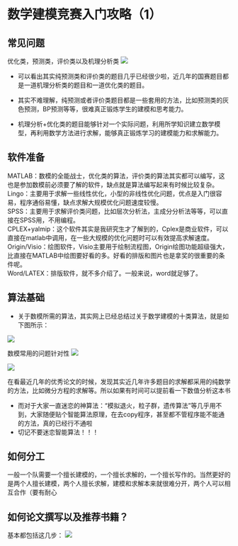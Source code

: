 # 数学建模竞赛入门攻略（1）
## 常见问题  
优化类，预测类，评价类以及机理分析类
![](https://pic2.zhimg.com/80/v2-c50208cdbec863245b312afdd1c32229_1440w.jpg)

  

-   可以看出其实纯预测类和评价类的题目几乎已经很少啦，近几年的国赛题目都是一道机理分析类的题目和一道优化类的题目。  
    
-   其实不难理解，纯预测或者评价类题目都是一些套用的方法，比如预测类的灰色预测，BP预测等等，很难真正锻炼学生的建模和思考能力。  
    
-   机理分析+优化类的题目能够针对一个实际问题，利用所学知识建立数学模型，再利用数学方法进行求解，能够真正锻炼学习的建模能力和求解能力。  
## 软件准备
 MATLAB：数模的全能战士，优化类的算法，评价类的算法其实都可以编写，这也是参加数模前必须要了解的软件，缺点就是算法编写起来有时候比较复杂。  
Lingo：主要用于求解一些线性优化，小型的非线性优化问题，优点是入门很容易，程序通俗易懂，缺点求解大规模优化问题速度较慢。  
SPSS：主要用于求解评价类问题，比如层次分析法，主成分分析法等等，可以直接在SPSS用，不用编程。  
CPLEX+yalmip：这个软件其实是我研究生才了解到的，Cplex是商业软件，可以直接在matlab中调用，在一些大规模的优化问题时可以有效提高求解速度。  
Origin/Visio：绘图软件，Visio主要用于绘制流程图，Origin绘图功能超级强大，比直接在MATLAB中绘图要好看的多。好看的排版和图片也是拿奖的很重要的条件呢。  
Word/LATEX：排版软件，就不多介绍了。一般来说，word就足够了。  

## 算法基础  
-   关于数模所需的算法，其实网上已经总结过关于数学建模的十类算法，就是如下图所示：

![](https://pic4.zhimg.com/80/v2-fbfa1f7f5caec54a57064fe7c000630b_1440w.jpg)

数模常用的问题针对性
![](https://pic2.zhimg.com/80/v2-7f69deaee5d6ff8da12650317bf9dd89_1440w.jpg)

 ![](https://pic4.zhimg.com/80/v2-1d01fd60ad73c4bedfc574bbc90aca2b_1440w.jpg)

 在看最近几年的优秀论文的时候，发现其实近几年许多题目的求解都采用的纯数学的方法，比如微分方程的求解等。所以如果有时间可以提前看一下数值分析这本书
-   而对于大家一直迷恋的神算法：“模拟退火，粒子群，遗传算法”等几乎用不到，大家随便贴个智能算法原理，在去copy程序，甚至都不管程序能不能通的方法，真的已经行不通啦
-   切记不要迷恋智能算法！！！  
## 如何分工
一般一个队需要一个擅长建模的，一个擅长求解的，一个擅长写作的。当然更好的是两个人擅长建模，两个人擅长求解，建模和求解本来就很难分开，两个人可以相互合作（要有耐心

## 如何论文撰写以及推荐书籍？  
基本都包括这几步：
![](https://pic1.zhimg.com/80/v2-2c5dff77e5b43a26f17ad0ed3fd55e60_1440w.jpg)
